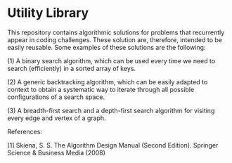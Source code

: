 # Utility Library

This repository contains algorithmic solutions for problems that recurrently appear in coding challenges. These solution are, therefore, intended to be easily reusable. Some examples of these solutions are the following:

(1) A binary search algorithm, which can be used every time we need to search (efficiently) in a sorted array of keys.

(2) A generic backtracking algorithm, which can be easily adapted to context to obtain a systematic way to iterate through all possible configurations of a search space.

(3) A breadth-first search and a depth-first search algorithm for visiting every edge and vertex of a graph.


References:

[1] Skiena, S. S. The Algorithm Design Manual (Second Edition). Springer Science & Business Media (2008)